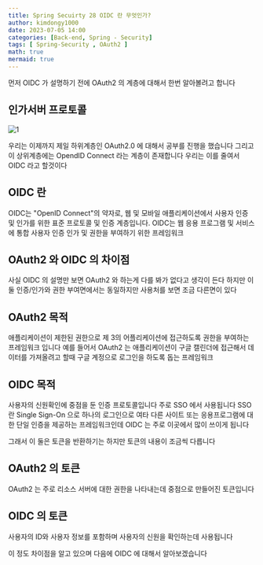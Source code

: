 ```yaml
---
title: Spring Secuirty 28 OIDC 란 무엇인가?
author: kimdongy1000
date: 2023-07-05 14:00
categories: [Back-end, Spring - Security]
tags: [ Spring-Security , OAuth2 ]
math: true
mermaid: true
---
```


먼저 OIDC 가 설명하기 전에 OAuth2 의 계층에 대해서 한번 알아볼려고 합니다 


## 인가서버 프로토콜 

![1](https://github.com/time-kimdongy1000/ImageStore/assets/58513678/e3def2ee-4efd-4b98-891f-02976dacab74)

우리는 이제까지 제일 하위계층인 OAuth2.0 에 대해서 공부를 진행을 했습니다 그리고 이 상위계층에는 OpendID Connect 라는 계층이 존재합니다 
우리는 이를 줄여서 OIDC 라고 할것이다 

## OIDC 란

OIDC는 "OpenID Connect"의 약자로, 웹 및 모바일 애플리케이션에서 사용자 인증 및 인가를 위한 표준 프로토콜 및 인증 계층입니다. 
OIDC는 웹 응용 프로그램 및 서비스에 통합 사용자 인증 인가 및 권한을 부여하기 위한 프레임워크 

## OAuth2 와 OIDC 의 차이점 
사실 OIDC 의 설명만 보면 OAuth2 와 하는게 다를 봐가 없다고 생각이 든다 하지만 이 둘 인증/인가와 권한 부여면에서는 동일하지만 
사용처를 보면 조금 다른면이 있다 

## OAuth2 목적
애플리케이션이 제한된 권한으로 제 3의 어플리케이션에 접근하도록 권한을 부여하는 프레임워크 입니다 
예를 들어서 OAuth2 는 애플리케이션이 구글 캘린더에 접근해서 데이터를 가져올려고 할때 구글 계정으로 로그인을 하도록 돕는 프레임워크 

## OIDC 목적
사용자의 신원확인에 중점을 둔 인증 프로토콜입니다 
주로 SSO 에서 사용됩니다 SSO 란 Single Sign-On 으로 하나의 로그인으로 여타 다른 사이트 또는 응용프로그램에 대한 단일 인증을 제공하는 프레임워크인데 
OIDC 는 주로 이곳에서 많이 쓰이게 됩니다 

그래서 이 둘은 토큰을 반환하기는 하지만 토큰의 내용이 조금씩 다릅니다 

## OAuth2 의 토큰
OAuth2 는 주로 리소스 서버에 대한 권한을 나타내는데 중점으로 만들어진 토큰입니다 

## OIDC 의 토큰 
사용자의 ID와 사용자 정보를 포함하며 사용자의 신원을 확인하는데 사용됩니다

이 정도 차이점을 알고 있으며 다음에 OIDC 에 대해서 알아보겠습니다 
